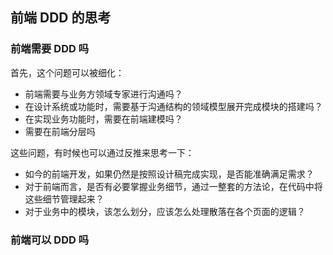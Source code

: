 ## 前端 DDD 的思考



### 前端需要 DDD 吗

首先，这个问题可以被细化：

- 前端需要与业务方领域专家进行沟通吗？
- 在设计系统或功能时，需要基于沟通结构的领域模型展开完成模块的搭建吗？
- 在实现业务功能时，需要在前端建模吗？
- 需要在前端分层吗



这些问题，有时候也可以通过反推来思考一下：

- 如今的前端开发，如果仍然是按照设计稿完成实现，是否能准确满足需求？
- 对于前端而言，是否有必要掌握业务细节，通过一整套的方法论，在代码中将这些细节管理起来？
- 对于业务中的模块，该怎么划分，应该怎么处理散落在各个页面的逻辑？



### 前端可以 DDD 吗





